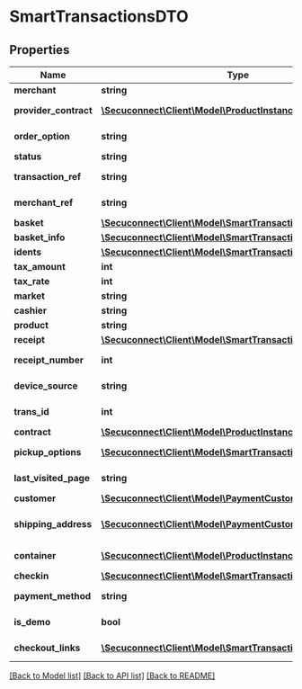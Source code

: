 # SmartTransactionsDTO

## Properties
Name | Type | Description | Notes
------------ | ------------- | ------------- | -------------
**merchant** | **string** | Merchant | [optional] 
**provider_contract** | [**\Secuconnect\Client\Model\ProductInstanceUID**](ProductInstanceUID.md) | Provider contract | [optional] 
**order_option** | **string** | Order option | [optional] 
**status** | **string** | Status | [optional] 
**transaction_ref** | **string** | Transaction ref | [optional] 
**merchant_ref** | **string** | Merchant ref | [optional] 
**basket** | [**\Secuconnect\Client\Model\SmartTransactionsBasket**](SmartTransactionsBasket.md) | Basket | [optional] 
**basket_info** | [**\Secuconnect\Client\Model\SmartTransactionsBasketInfo**](SmartTransactionsBasketInfo.md) | Basket info | [optional] 
**idents** | [**\Secuconnect\Client\Model\SmartTransactionsIdent[]**](SmartTransactionsIdent.md) | Idents | [optional] 
**tax_amount** | **int** | Tax amount | [optional] 
**tax_rate** | **int** | Tax rate | [optional] 
**market** | **string** | Market | [optional] 
**cashier** | **string** | Cashier | [optional] 
**product** | **string** | Product | [optional] 
**receipt** | [**\Secuconnect\Client\Model\SmartTransactionsReceipt[]**](SmartTransactionsReceipt.md) | Receipt | [optional] 
**receipt_number** | **int** | Receipt number | [optional] 
**device_source** | **string** | Device source | [optional] 
**trans_id** | **int** | Transaction id | [optional] 
**contract** | [**\Secuconnect\Client\Model\ProductInstanceID**](ProductInstanceID.md) | Contract | [optional] 
**pickup_options** | [**\Secuconnect\Client\Model\SmartTransactionsPickupOptions**](SmartTransactionsPickupOptions.md) | Pickup options | [optional] 
**last_visited_page** | **string** | Last visited page | [optional] 
**customer** | [**\Secuconnect\Client\Model\PaymentCustomersProductModel**](PaymentCustomersProductModel.md) | Customer | [optional] 
**shipping_address** | [**\Secuconnect\Client\Model\PaymentCustomersProductModel**](PaymentCustomersProductModel.md) | Customers delivery address | [optional] 
**container** | [**\Secuconnect\Client\Model\ProductInstanceUID**](ProductInstanceUID.md) | Payment Container | [optional] 
**checkin** | [**\Secuconnect\Client\Model\SmartTransactionsCheckin**](SmartTransactionsCheckin.md) | Check in | [optional] 
**payment_method** | **string** | Payment method | [optional] 
**is_demo** | **bool** | Demo payment | [optional] 
**checkout_links** | [**\Secuconnect\Client\Model\SmartTransactionsCheckoutLinks**](SmartTransactionsCheckoutLinks.md) | Checkout Links | [optional] 

[[Back to Model list]](../README.md#documentation-for-models) [[Back to API list]](../README.md#documentation-for-api-endpoints) [[Back to README]](../README.md)


